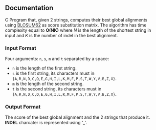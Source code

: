 ## Documentation 
C Program that, given 2 strings, computes their best global alignments using [BLOSUM62](https://en.wikipedia.org/wiki/BLOSUM) as score substitution matrix. The algorithm has time complexity equal to **O(NK)** where $N$ is the length of the shortest string in input and $K$ is the number of indel in the best alignment.
### Input Format 
Four arguments: ```n```, ```s```, ```m``` and ```t``` separated by a space:
- ```n``` is the length of the first string.
- ```s``` is the first string, its characters must in ```{A,R,N,D,C,Q,E,G,H,I,L,K,M,F,P,S,T,W,Y,V,B,Z,X}```.
- ```m``` is the length of the second string.
- ```t``` is the second string, its characters must in ```{A,R,N,D,C,Q,E,G,H,I,L,K,M,F,P,S,T,W,Y,V,B,Z,X}```.

### Output Format
The score of the best global alignment and the 2 strings that produce it. **INDEL** charcater is represented using '_'. 

